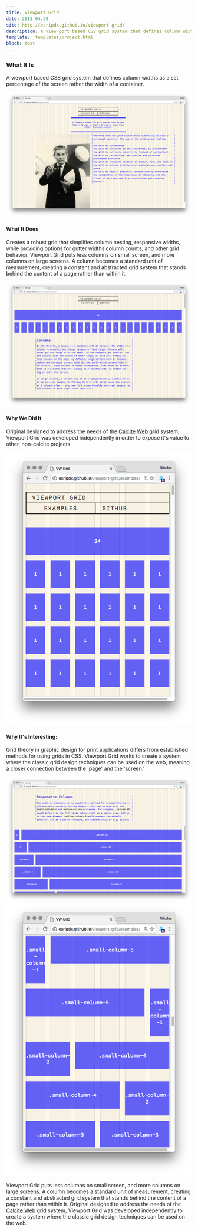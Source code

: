 ```yaml
---
title: Viewport Grid
date: 2015.04.20
site: http://esripdx.github.io/viewport-grid/
description: A view port based CSS grid system that defines column widths as a set percentage of the screen rather the width of a container.
template: _templates/project.html
block: text
---
```


### What It Is
A viewport based CSS grid system that defines column widths as a set percentage of the screen rather the width of a container.

![Viewport Grid](./title.png)

#### What It Does
Creates a robust grid that simplifies column nesting, responsive widths, while providing options for gutter widths column counts, and other grid behavior. Viewport Grid puts less columns on small screen, and more columns on large screens. A column becomes a standard unit of measurement, creating a constant and abstracted grid system that stands behind the content of a page rather than within it.

![Viewport Grid](./introduction.png)

#### Why We Did It
Original designed to address the needs of the  [Calcite Web](http://esri.github.io/calcite-web/) grid system, Viewport Grid was developed independently in order to expose it's value to other, non-calcite projects.

![Viewport Grid](./collapsed.png)

#### Why It's Interesting:
Grid theory in graphic design for print applications differs from established methods for using grids in CSS. Viewport Grid works to create a system where the classic grid design techniques can be used on the web, meaning a closer connection between the 'page' and the 'screen.'

![Viewport Grid](./responsive-columns.png)
![Viewport Grid](./responsive.png)

Viewport Grid puts less columns on small screen, and more columns on large screens. A column becomes a standard unit of measurement, creating a constant and abstracted grid system that stands behind the content of a page rather than within it. Original designed to address the needs of the  [Calcite Web](http://esri.github.io/calcite-web/) grid system, Viewport Grid was developed independently to create a system where the classic grid design techniques can be used on the web.
